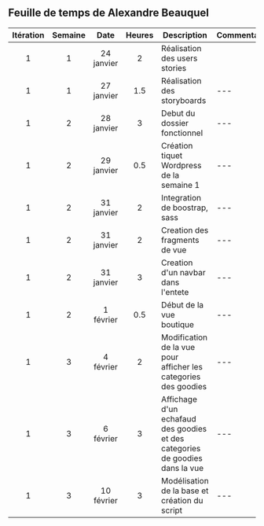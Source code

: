 ## Feuille de temps de Alexandre Beauquel


 **Itération** | **Semaine** | **Date**  | **Heures** | **Description**                     | **Commentaire**
:---:          |:---:        |:---:      |:---:       |---                                  |---     
1              |1            |24 janvier | 2          |Réalisation des users stories        |
1              |1            |27 janvier | 1.5        |Réalisation des storyboards          |---    
1              |2            |28 janvier |3           |Debut du dossier fonctionnel         |---    
1              |2            |29 janvier |0.5         |Création tiquet Wordpress de la semaine 1         |---    
1              |2            |31 janvier |2           |Integration de boostrap, sass        |---    
1              |2            |31 janvier |2           |Creation des fragments de vue        |---    
1              |2            |31 janvier |3           |Creation d'un navbar dans l'entete        |---    
1              |2            |1  février |0.5         | Début de la vue boutique        |---    
1              |3            |4  février |2         | Modification de la vue pour afficher les categories des goodies        |---    
1              |3            |6  février |3         | Affichage d'un echafaud des goodies et des categories de goodies dans la vue |---    
1              |3            |10  février |3         | Modélisation de la base et création du script |---    
        